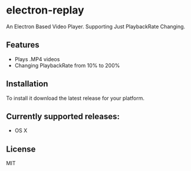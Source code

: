 # electron-replay

An Electron Based Video Player. Supporting Just PlaybackRate Changing.

## Features

+ Plays .MP4 videos
+ Changing PlaybackRate from 10% to 200%

## Installation

To install it download the latest release for your platform.

## Currently supported releases:

* OS X

## License

MIT
